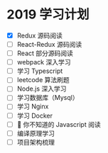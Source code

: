 # 2019 学习计划

- [x] Redux 源码阅读
- [ ] React-Redux 源码阅读
- [ ] React 部分源码阅读
- [ ] webpack 深入学习
- [ ] 学习 Typescript
- [ ] leetcode 算法刷题
- [ ] Node.js 深入学习
- [ ] 学习数据库（Mysql）
- [ ] 学习 Nginx
- [ ] 学习 Docker
- [ ]  你不知道的 Javascript 阅读
- [ ] 编译原理学习
- [ ] 项目架构梳理

